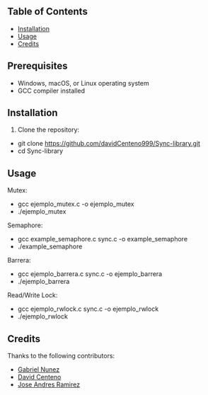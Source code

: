 ## Table of Contents
- [Installation](#installation)
- [Usage](#usage)
- [Credits](#credits)

## Prerequisites
- Windows, macOS, or Linux operating system
- GCC compiler installed

## Installation
1. Clone the repository:
- git clone https://github.com/davidCenteno999/Sync-library.git
- cd Sync-library


## Usage
Mutex:
- gcc ejemplo_mutex.c -o ejemplo_mutex
- ./ejemplo_mutex

Semaphore:
- gcc example_semaphore.c sync.c -o example_semaphore
- ./example_semaphore

Barrera:
- gcc ejemplo_barrera.c sync.c -o ejemplo_barrera
- ./ejemplo_barrera

Read/Write Lock:
- gcc ejemplo_rwlock.c sync.c -o ejemplo_rwlock
- ./ejemplo_rwlock


## Credits

Thanks to the following contributors:
- [Gabriel Nunez](https://github.com/gabon04)
- [David Centeno](https://github.com/davidCenteno999)
- [Jose Andres Ramirez](https://github.com/characha01)
